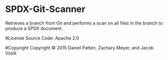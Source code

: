 # SPDX-Git-Scanner
Retrieves a branch from Git and performs a scan on all files in the branch to produce a SPDX document.

#License
Source Code: Apache 2.0

#Copyright
Copyright © 2015 Daniel Patten, Zachary Meyer, and Jacob Vosik
